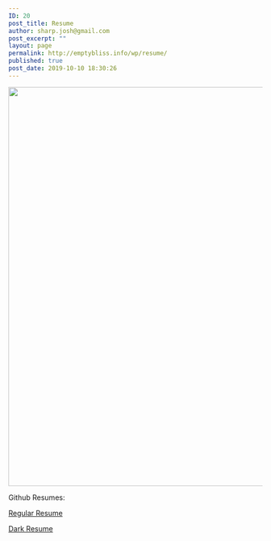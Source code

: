 ```yaml
---
ID: 20
post_title: Resume
author: sharp.josh@gmail.com
post_excerpt: ""
layout: page
permalink: http://emptybliss.info/wp/resume/
published: true
post_date: 2019-10-10 18:30:26
---
```

<img src="http://emptybliss.info/wp/wp-content/uploads/2020/04/Joshua-Sharp-Resume_dark-page001-2.svg" alt="" height="792" width="612" />											
		<p>Github Resumes:</p><p><a href="https://github.com/EmptyBliss-info/resume-joshua-sharp/blob/master/Joshua%20Sharp%20Resume.pdf" target="_blank" rel="noopener noreferrer">Regular Resume</a></p><p><a href="https://github.com/EmptyBliss-info/resume-joshua-sharp/blob/master/Joshua%20Sharp%20Resume.pdf">Dark Resume</a></p>